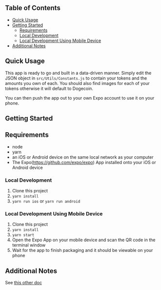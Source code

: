 ## Table of Contents

* [Quick Usage](#quick-usage)
* [Getting Started](#getting-started)
  * [Requirements](#requirements)
  * [Local Development](#local-development)
  * [Local Development Using Mobile Device](#local-development-using-local-device)
* [Additional Notes](#additional-notes)

## Quick Usage

This app is ready to go and built in a data-driven manner. Simply edit the JSON object in `src/Utils/Constants.js` to contain your tokens and the amounts you own of each. You should also find images for each of your tokens otherwise it will default to Dogecoin. 

You can then push the app out to your own Expo account to use it on your phone.

## Getting Started

## Requirements
* node
* yarn
* an iOS or Android device on the same local network as your computer
* The Expo(https://github.com/expo/expo) App installed onto your iOS or Android device

### Local Development

1. Clone this project
2. `yarn install`
3. `yarn run ios` or `yarn run android`

### Local Development Using Mobile Device

1. Clone this project
2. `yarn install`
3. `yarn start`
4. Open the Expo App on your mobile device and scan the QR code in the terminal window
5. Wait for the app to finish packaging and it should be viewable on your phone

## Additional Notes
See [this other doc](docs/create-react-native-README.MD)
